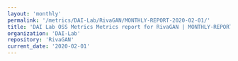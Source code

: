 ```yaml
---
layout: 'monthly'
permalink: '/metrics/DAI-Lab/RivaGAN/MONTHLY-REPORT-2020-02-01/'
title: 'DAI Lab OSS Metrics Metrics report for RivaGAN | MONTHLY-REPORT-2020-02-01'
organization: 'DAI-Lab'
repository: 'RivaGAN'
current_date: '2020-02-01'
---
```


